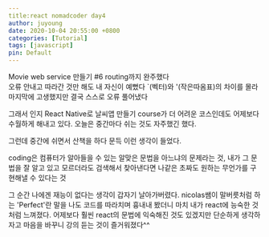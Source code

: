 ```yaml
---
title:react nomadcoder day4
author: juyoung
date: 2020-10-04 20:55:00 +0800
categories: [Tutorial]
tags: [javascript]
pin: Default
---
```

Movie web service 만들기 #6 routing까지 완주했다  
오류 안내고 따라간 것만 해도 내 자신이 예뻤다
`(벡터)와 '(작은따옴표)의 차이를 몰라 마지막에 고생했지만 결국 스스로 오류 풀어냈다

그래서 인지 React Native로 날씨앱 만들기 course가 더 어려운 코스인데도 어제보다 수월하게 해내고 있다. 
오늘은 중간마다 쉬는 것도 자주했긴 했다.

그런데 중간에 쉬면서 산책을 하다 문득 이런 생각이 들었다.

coding은 컴퓨터가 알아들을 수 있는 알맞은 문법을 아느냐의 문제라는 것,
내가 그 문법을 잘 알고 있고 모르더라도 검색해서 찾아낸다면 나같은 초짜도 원하는 무언가를 구현해낼 수 있다는 것

그 순간 나에겐 재능이 없다는 생각이 갑자기 날아가버렸다.
nicolas쌤이 말버릇처럼 하는 'Perfect'란 말을 나도 코드를 따라치며 흉내내 봤더니 
마치 내가 react에 능숙한 것처럼 느껴졌다.
어제보다 훨씬 react의 문법에 익숙해진 것도 있겠지만 
단순하게 생각하자고 마음을 바꾸니 강의 듣는 것이 즐거워졌다^^
